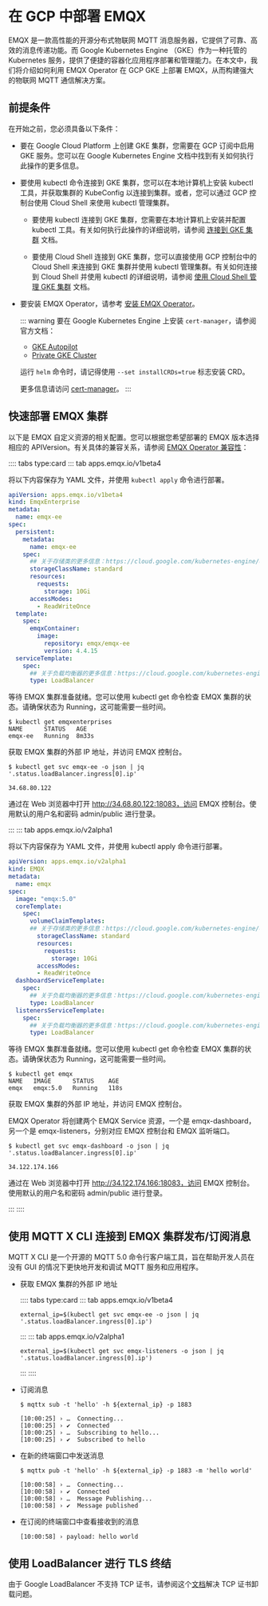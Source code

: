 # 在 GCP 中部署 EMQX

EMQX 是一款高性能的开源分布式物联网 MQTT 消息服务器，它提供了可靠、高效的消息传递功能。而 Google Kubernetes Engine （GKE）作为一种托管的 Kubernetes 服务，提供了便捷的容器化应用程序部署和管理能力。在本文中，我们将介绍如何利用 EMQX Operator 在 GCP GKE 上部署 EMQX，从而构建强大的物联网 MQTT 通信解决方案。

## 前提条件

在开始之前，您必须具备以下条件：

- 要在 Google Cloud Platform 上创建 GKE 集群，您需要在 GCP 订阅中启用 GKE 服务。您可以在 Google Kubernetes Engine 文档中找到有关如何执行此操作的更多信息。

- 要使用 kubectl 命令连接到 GKE 集群，您可以在本地计算机上安装 kubectl 工具，并获取集群的 KubeConfig 以连接到集群。或者，您可以通过 GCP 控制台使用 Cloud Shell 来使用 kubectl 管理集群。

  - 要使用 kubectl 连接到 GKE 集群，您需要在本地计算机上安装并配置 kubectl 工具。有关如何执行此操作的详细说明，请参阅 [连接到 GKE 集群](https://cloud.google.com/kubernetes-engine/docs/how-to/cluster-access-for-kubectl) 文档。

  - 要使用 Cloud Shell 连接到 GKE 集群，您可以直接使用 GCP 控制台中的 Cloud Shell 来连接到 GKE 集群并使用 kubectl 管理集群。有关如何连接到 Cloud Shell 并使用 kubectl 的详细说明，请参阅 [使用 Cloud Shell 管理 GKE 集群](https://cloud.google.com/code/docs/shell/create-configure-gke-cluster) 文档。

- 要安装 EMQX Operator，请参考 [安装 EMQX Operator](../getting-started/getting-started.md)。

  ::: warning
  要在 Google Kubernetes Engine 上安装 `cert-manager`，请参阅官方文档：

  - [GKE Autopilot](https://cert-manager.io/docs/installation/compatibility/#gke-autopilot)
  - [Private GKE Cluster](https://cert-manager.io/docs/installation/compatibility/#gke)

  运行 `helm` 命令时，请记得使用 `--set installCRDs=true` 标志安装 CRD。

  更多信息请访问 [cert-manager](https://cert-manager.io)。
  :::

## 快速部署 EMQX 集群

以下是 EMQX 自定义资源的相关配置。您可以根据您希望部署的 EMQX 版本选择相应的 APIVersion。有关具体的兼容关系，请参阅 [EMQX Operator 兼容性](../README.md)：

:::: tabs type:card
::: tab apps.emqx.io/v1beta4

将以下内容保存为 YAML 文件，并使用 `kubectl apply` 命令进行部署。

```yaml
apiVersion: apps.emqx.io/v1beta4
kind: EmqxEnterprise
metadata:
  name: emqx-ee
spec:
  persistent:
    metadata:
      name: emqx-ee
    spec:
      ## 关于存储类的更多信息：https://cloud.google.com/kubernetes-engine/docs/concepts/persistent-volumes#storageclasses
      storageClassName: standard
      resources:
        requests:
          storage: 10Gi
      accessModes:
        - ReadWriteOnce
  template:
    spec:
      emqxContainer:
        image:
          repository: emqx/emqx-ee
          version: 4.4.15
  serviceTemplate:
    spec:
      ## 关于负载均衡器的更多信息：https://cloud.google.com/kubernetes-engine/docs/how-to/internal-load-balancing
      type: LoadBalancer
```

等待 EMQX 集群准备就绪。您可以使用 kubectl get 命令检查 EMQX 集群的状态。请确保状态为 Running，这可能需要一些时间。

```shell
$ kubectl get emqxenterprises
NAME      STATUS   AGE
emqx-ee   Running  8m33s
```

获取 EMQX 集群的外部 IP 地址，并访问 EMQX 控制台。

```shell
$ kubectl get svc emqx-ee -o json | jq '.status.loadBalancer.ingress[0].ip'

34.68.80.122
```

通过在 Web 浏览器中打开 http://34.68.80.122:18083，访问 EMQX 控制台。使用默认的用户名和密码 admin/public 进行登录。

:::
::: tab apps.emqx.io/v2alpha1

将以下内容保存为 YAML 文件，并使用 kubectl apply 命令进行部署。

```yaml
apiVersion: apps.emqx.io/v2alpha1
kind: EMQX
metadata:
  name: emqx
spec:
  image: "emqx:5.0"
  coreTemplate:
    spec:
      volumeClaimTemplates:
      ## 关于存储类的更多信息：https://cloud.google.com/kubernetes-engine/docs/concepts/persistent-volumes#storageclasses
        storageClassName: standard
        resources:
          requests:
            storage: 10Gi
        accessModes:
        - ReadWriteOnce
  dashboardServiceTemplate:
    spec:
      ## 关于负载均衡器的更多信息：https://cloud.google.com/kubernetes-engine/docs/how-to/internal-load-balancing
      type: LoadBalancer
  listenersServiceTemplate:
    spec:
      ## 关于负载均衡器的更多信息：https://cloud.google.com/kubernetes-engine/docs/how-to/internal-load-balancing
      type: LoadBalancer
```

等待 EMQX 集群准备就绪。您可以使用 kubectl get 命令检查 EMQX 集群的状态。请确保状态为 Running，这可能需要一些时间。

```shell
$ kubectl get emqx
NAME   IMAGE      STATUS    AGE
emqx   emqx:5.0   Running   118s
```

获取 EMQX 集群的外部 IP 地址，并访问 EMQX 控制台。

EMQX Operator 将创建两个 EMQX Service 资源，一个是 emqx-dashboard，另一个是 emqx-listeners，分别对应 EMQX 控制台和 EMQX 监听端口。

```shell
$ kubectl get svc emqx-dashboard -o json | jq '.status.loadBalancer.ingress[0].ip'

34.122.174.166
```

通过在 Web 浏览器中打开 http://34.122.174.166:18083，访问 EMQX 控制台。使用默认的用户名和密码 admin/public 进行登录。

:::
::::

## 使用 MQTT X CLI 连接到 EMQX 集群发布/订阅消息

MQTT X CLI 是一个开源的 MQTT 5.0 命令行客户端工具，旨在帮助开发人员在没有 GUI 的情况下更快地开发和调试 MQTT 服务和应用程序。

- 获取 EMQX 集群的外部 IP 地址

    :::: tabs type:card
    ::: tab apps.emqx.io/v1beta4

    ```shell
    external_ip=$(kubectl get svc emqx-ee -o json | jq '.status.loadBalancer.ingress[0].ip')
    ```

    :::
    ::: tab apps.emqx.io/v2alpha1

    ```shell
    external_ip=$(kubectl get svc emqx-listeners -o json | jq '.status.loadBalancer.ingress[0].ip')
    ```

    :::
    ::::

- 订阅消息

    ```shell
    $ mqttx sub -t 'hello' -h ${external_ip} -p 1883

    [10:00:25] › …  Connecting...
    [10:00:25] › ✔  Connected
    [10:00:25] › …  Subscribing to hello...
    [10:00:25] › ✔  Subscribed to hello
    ```

- 在新的终端窗口中发送消息

    ```shell
    $ mqttx pub -t 'hello' -h ${external_ip} -p 1883 -m 'hello world'

    [10:00:58] › …  Connecting...
    [10:00:58] › ✔  Connected
    [10:00:58] › …  Message Publishing...
    [10:00:58] › ✔  Message published
    ```

- 在订阅的终端窗口中查看接收到的消息

    ```shell
    [10:00:58] › payload: hello world
    ```

## 使用 LoadBalancer 进行 TLS 终结

由于 Google LoadBalancer 不支持 TCP 证书，请参阅这个[文档](https://github.com/emqx/emqx-operator/discussions/312)解决 TCP 证书卸载问题。
